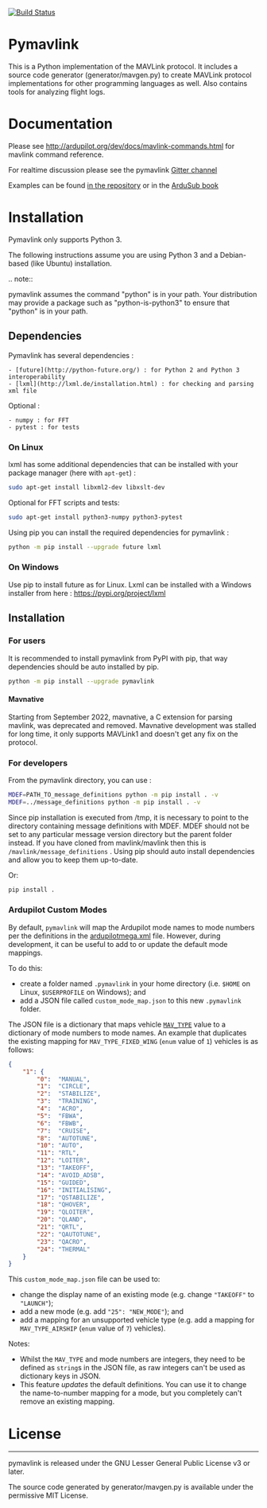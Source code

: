 [![Build Status](https://travis-ci.org/ArduPilot/pymavlink.svg?branch=master)](https://travis-ci.org/ArduPilot/pymavlink)
# Pymavlink
This is a Python implementation of the MAVLink protocol.
It includes a source code generator (generator/mavgen.py) to create MAVLink protocol implementations for other programming languages as well.
Also contains tools for analyzing flight logs.

# Documentation

Please see http://ardupilot.org/dev/docs/mavlink-commands.html for mavlink command reference.

For realtime discussion please see the pymavlink [Gitter channel](https://gitter.im/ArduPilot/pymavlink)

Examples can be found [in the repository](examples/) or in the [ArduSub book](https://www.ardusub.com/developers/pymavlink.html)


# Installation 

Pymavlink only supports Python 3.

The following instructions assume you are using Python 3 and a Debian-based (like Ubuntu) installation.

.. note::

   pymavlink assumes the command "python" is in your path.  Your distribution may provide a package such as "python-is-python3" to ensure that "python" is in your path.

## Dependencies

Pymavlink has several dependencies :

    - [future](http://python-future.org/) : for Python 2 and Python 3 interoperability
    - [lxml](http://lxml.de/installation.html) : for checking and parsing xml file 

Optional :

    - numpy : for FFT
    - pytest : for tests

### On Linux

lxml has some additional dependencies that can be installed with your package manager (here with `apt-get`) :


```bash
sudo apt-get install libxml2-dev libxslt-dev
```

Optional for FFT scripts and tests:

```bash
sudo apt-get install python3-numpy python3-pytest
```

Using pip you can install the required dependencies for pymavlink :

```bash
python -m pip install --upgrade future lxml
```

### On Windows

Use pip to install future as for Linux.
Lxml can be installed with a Windows installer from here : https://pypi.org/project/lxml


## Installation

### For users

It is recommended to install pymavlink from PyPI with pip, that way dependencies should be auto installed by pip.

```bash
python -m pip install --upgrade pymavlink
```

#### Mavnative

Starting from September 2022, mavnative, a C extension for parsing mavlink, was deprecated and removed. Mavnative development was stalled for long time, it only supports MAVLink1 and doesn't get any fix on the protocol.

### For developers

From the pymavlink directory, you can use :

```bash
MDEF=PATH_TO_message_definitions python -m pip install . -v
MDEF=../message_definitions python -m pip install . -v
```

Since pip installation is executed from /tmp, it is necessary to point to the directory containing message definitions with MDEF. MDEF should not be set to any particular message version directory but the parent folder instead. If you have cloned from mavlink/mavlink then this is ```/mavlink/message_definitions``` . Using pip should auto install dependencies and allow you to keep them up-to-date. 

Or:

```bash
pip install .
```

### Ardupilot Custom Modes

By default, `pymavlink` will map the Ardupilot mode names to mode numbers per the definitions in the [ardupilotmega.xml](https://mavlink.io/en/messages/ardupilotmega.html#PLANE_MODE) file. However, during development, it can be useful to add to or update the default mode mappings.

To do this:
  - create a folder named `.pymavlink` in your home directory (i.e. `$HOME` on Linux, `$USERPROFILE` on Windows); and
  - add a JSON file called `custom_mode_map.json` to this new `.pymavlink` folder.

The JSON file is a dictionary that maps vehicle [`MAV_TYPE`](https://mavlink.io/en/messages/minimal.html#MAV_TYPE) value to a dictionary of mode numbers to mode names. An example that duplicates the existing mapping for `MAV_TYPE_FIXED_WING` (`enum` value of `1`) vehicles is as follows:
```json
{
    "1": {
        "0":  "MANUAL",
        "1":  "CIRCLE",
        "2":  "STABILIZE",
        "3":  "TRAINING",
        "4":  "ACRO",
        "5":  "FBWA",
        "6":  "FBWB",
        "7":  "CRUISE",
        "8":  "AUTOTUNE",
        "10": "AUTO",
        "11": "RTL",
        "12": "LOITER",
        "13": "TAKEOFF",
        "14": "AVOID_ADSB",
        "15": "GUIDED",
        "16": "INITIALISING",
        "17": "QSTABILIZE",
        "18": "QHOVER",
        "19": "QLOITER",
        "20": "QLAND",
        "21": "QRTL",
        "22": "QAUTOTUNE",
        "23": "QACRO",
        "24": "THERMAL"
    }
}
```

This `custom_mode_map.json` file can be used to:
  - change the display name of an existing mode (e.g. change `"TAKEOFF"` to `"LAUNCH"`);
  - add a new mode (e.g. add `"25": "NEW_MODE"`); and
  - add a mapping for an unsupported vehicle type (e.g. add a mapping for `MAV_TYPE_AIRSHIP` (`enum` value of `7`) vehicles).

Notes:
  - Whilst the `MAV_TYPE` and mode numbers are integers, they need to be defined as `string`s in the JSON file, as raw integers can't be used as dictionary keys in JSON.
  - This feature _updates_ the default definitions. You can use it to change the name-to-number mapping for a mode, but you completely can't remove an existing mapping.


# License
---------

pymavlink is released under the GNU Lesser General Public License v3 or later.

The source code generated by generator/mavgen.py is available under the permissive MIT License.
